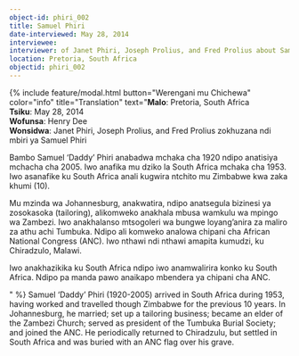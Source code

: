 ```yaml
---
object-id: phiri_002
title: Samuel Phiri
date-interviewed: May 28, 2014
interviewee: 
interviewer: of Janet Phiri, Joseph Prolius, and Fred Prolius about Samuel Phiri by Henry Dee 
location: Pretoria, South Africa
objectid: phiri_002
---
```

{% include feature/modal.html button="Werengani mu Chichewa" color="info" title="Translation" text="**Malo**: Pretoria, South Africa<br>
**Tsiku**: May 28, 2014<br>
**Wofunsa**: Henry Dee<br>
**Wonsidwa**: Janet Phiri, Joseph Prolius, and Fred Prolius zokhuzana ndi mbiri ya Samuel Phiri<br>
<p>Bambo Samuel ‘Daddy’ Phiri  anabadwa mchaka cha 1920 ndipo anatisiya mchacha cha 2005. Iwo anafika mu dziko la South Africa mchaka cha 1953. Iwo asanafike ku South Africa anali kugwira ntchito mu Zimbabwe kwa zaka khumi (10).</p>
<p>Mu mzinda wa Johannesburg, anakwatira, ndipo anatsegula bizinesi ya zosokasoka (tailoring), alikomweko anakhala mbusa wamkulu wa mpingo wa Zambezi. Iwo anakhalanso mtsogoleri wa bungwe loyang’anira za maliro za athu achi Tumbuka. Ndipo ali komweko analowa chipani cha African National Congress (ANC). Iwo nthawi ndi nthawi amapita kumudzi, ku Chiradzulo, Malawi.</p>
<p>Iwo anakhazikika ku South Africa ndipo iwo anamwalirira konko ku South Africa. Ndipo pa manda pawo anaikapo mbendera ya chipani cha ANC.</p>" %}
Samuel ‘Daddy’ Phiri (1920-2005) arrived in South Africa during 1953, having worked and travelled though Zimbabwe for the previous 10 years. In Johannesburg, he married; set up a tailoring business; became an elder of the Zambezi Church; served as president of the Tumbuka Burial Society; and joined the ANC. He periodically returned to Chiradzulu, but settled in South Africa and was buried with an ANC flag over his grave.